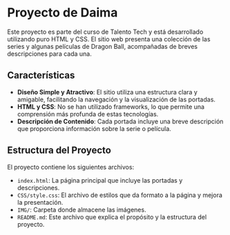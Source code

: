 # Proyecto de Daima

Este proyecto es parte del curso de Talento Tech y está desarrollado utilizando puro HTML y CSS. El sitio web presenta una colección de las series y algunas películas de Dragon Ball, acompañadas de breves descripciones para cada una.

## Características

- **Diseño Simple y Atractivo**: El sitio utiliza una estructura clara y amigable, facilitando la navegación y la visualización de las portadas.
- **HTML y CSS**: No se han utilizado frameworks, lo que permite una comprensión más profunda de estas tecnologías.
- **Descripción de Contenido**: Cada portada incluye una breve descripción que proporciona información sobre la serie o película.

## Estructura del Proyecto

El proyecto contiene los siguientes archivos:

- `index.html`: La página principal que incluye las portadas y descripciones.
- `CSS/style.css`: El archivo de estilos que da formato a la página y mejora la presentación.
- `IMG/`: Carpeta donde almacene las imágenes.
- `README.md`: Este archivo que explica el propósito y la estructura del proyecto.
